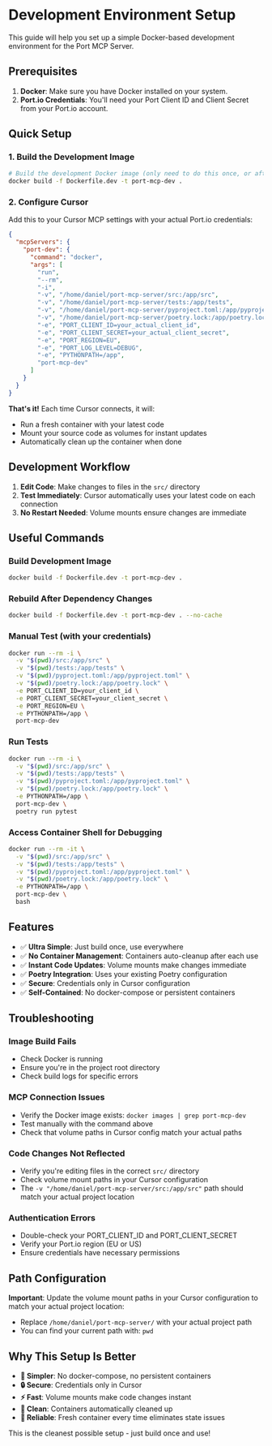 # Development Environment Setup

This guide will help you set up a simple Docker-based development environment for the Port MCP Server.

## Prerequisites

1. **Docker**: Make sure you have Docker installed on your system.
2. **Port.io Credentials**: You'll need your Port Client ID and Client Secret from your Port.io account.

## Quick Setup

### 1. Build the Development Image

```bash
# Build the development Docker image (only need to do this once, or after dependency changes)
docker build -f Dockerfile.dev -t port-mcp-dev .
```

### 2. Configure Cursor

Add this to your Cursor MCP settings with your actual Port.io credentials:

```json
{
  "mcpServers": {
    "port-dev": {
      "command": "docker",
      "args": [
        "run",
        "--rm",
        "-i",
        "-v", "/home/daniel/port-mcp-server/src:/app/src",
        "-v", "/home/daniel/port-mcp-server/tests:/app/tests",
        "-v", "/home/daniel/port-mcp-server/pyproject.toml:/app/pyproject.toml",
        "-v", "/home/daniel/port-mcp-server/poetry.lock:/app/poetry.lock",
        "-e", "PORT_CLIENT_ID=your_actual_client_id",
        "-e", "PORT_CLIENT_SECRET=your_actual_client_secret",
        "-e", "PORT_REGION=EU",
        "-e", "PORT_LOG_LEVEL=DEBUG",
        "-e", "PYTHONPATH=/app",
        "port-mcp-dev"
      ]
    }
  }
}
```

**That's it!** Each time Cursor connects, it will:
- Run a fresh container with your latest code
- Mount your source code as volumes for instant updates
- Automatically clean up the container when done

## Development Workflow

1. **Edit Code**: Make changes to files in the `src/` directory
2. **Test Immediately**: Cursor automatically uses your latest code on each connection
3. **No Restart Needed**: Volume mounts ensure changes are immediate

## Useful Commands

### Build Development Image
```bash
docker build -f Dockerfile.dev -t port-mcp-dev .
```

### Rebuild After Dependency Changes
```bash
docker build -f Dockerfile.dev -t port-mcp-dev . --no-cache
```

### Manual Test (with your credentials)
```bash
docker run --rm -i \
  -v "$(pwd)/src:/app/src" \
  -v "$(pwd)/tests:/app/tests" \
  -v "$(pwd)/pyproject.toml:/app/pyproject.toml" \
  -v "$(pwd)/poetry.lock:/app/poetry.lock" \
  -e PORT_CLIENT_ID=your_client_id \
  -e PORT_CLIENT_SECRET=your_client_secret \
  -e PORT_REGION=EU \
  -e PYTHONPATH=/app \
  port-mcp-dev
```

### Run Tests
```bash
docker run --rm -i \
  -v "$(pwd)/src:/app/src" \
  -v "$(pwd)/tests:/app/tests" \
  -v "$(pwd)/pyproject.toml:/app/pyproject.toml" \
  -v "$(pwd)/poetry.lock:/app/poetry.lock" \
  -e PYTHONPATH=/app \
  port-mcp-dev \
  poetry run pytest
```

### Access Container Shell for Debugging
```bash
docker run --rm -it \
  -v "$(pwd)/src:/app/src" \
  -v "$(pwd)/tests:/app/tests" \
  -v "$(pwd)/pyproject.toml:/app/pyproject.toml" \
  -v "$(pwd)/poetry.lock:/app/poetry.lock" \
  -e PYTHONPATH=/app \
  port-mcp-dev \
  bash
```

## Features

- ✅ **Ultra Simple**: Just build once, use everywhere
- ✅ **No Container Management**: Containers auto-cleanup after each use
- ✅ **Instant Code Updates**: Volume mounts make changes immediate
- ✅ **Poetry Integration**: Uses your existing Poetry configuration
- ✅ **Secure**: Credentials only in Cursor configuration
- ✅ **Self-Contained**: No docker-compose or persistent containers

## Troubleshooting

### Image Build Fails
- Check Docker is running
- Ensure you're in the project root directory
- Check build logs for specific errors

### MCP Connection Issues
- Verify the Docker image exists: `docker images | grep port-mcp-dev`
- Test manually with the command above
- Check that volume paths in Cursor config match your actual paths

### Code Changes Not Reflected
- Verify you're editing files in the correct `src/` directory
- Check volume mount paths in your Cursor configuration
- The `-v "/home/daniel/port-mcp-server/src:/app/src"` path should match your actual project location

### Authentication Errors
- Double-check your PORT_CLIENT_ID and PORT_CLIENT_SECRET
- Verify your Port.io region (EU or US)
- Ensure credentials have necessary permissions

## Path Configuration

**Important**: Update the volume mount paths in your Cursor configuration to match your actual project location:

- Replace `/home/daniel/port-mcp-server/` with your actual project path
- You can find your current path with: `pwd`

## Why This Setup Is Better

- **🎯 Simpler**: No docker-compose, no persistent containers
- **🔒 Secure**: Credentials only in Cursor
- **⚡ Fast**: Volume mounts make code changes instant
- **🧹 Clean**: Containers automatically cleaned up
- **🔄 Reliable**: Fresh container every time eliminates state issues

This is the cleanest possible setup - just build once and use! 